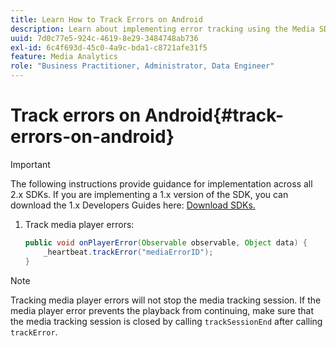 ```yaml
---
title: Learn How to Track Errors on Android
description: Learn about implementing error tracking using the Media SDK on Android.
uuid: 7d0c77e5-924c-4619-8e29-3484748ab736
exl-id: 6c4f693d-45c0-4a9c-bda1-c8721afe31f5
feature: Media Analytics
role: "Business Practitioner, Administrator, Data Engineer"
---
```

# Track errors on Android{#track-errors-on-android}

>[!IMPORTANT]
>
>The following instructions provide guidance for implementation across all 2.x SDKs. If you are implementing a 1.x version of the SDK, you can download the 1.x Developers Guides here: [Download SDKs.](/help/sdk-implement/download-sdks.md)

1. Track media player errors: 

    ```java
    public void onPlayerError(Observable observable, Object data) {  
        _heartbeat.trackError("mediaErrorID"); 
    }
    ```

>[!NOTE]
>
>Tracking media player errors will not stop the media tracking session. If the media player error prevents the playback from continuing, make sure that the media tracking session is closed by calling `trackSessionEnd` after calling `trackError`.

